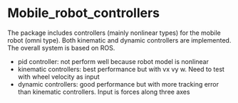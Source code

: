 # Mobile_robot_controllers
The package includes controllers (mainly nonlinear types) for the mobile robot (omni type). Both kinematic and dynamic controllers are implemented. The overall system is based on ROS.

- pid controller: not perform well because robot model is nonlinear
- kinematic controllers: best performance but with vx vy w. Need to test with wheel velocity as input
- dynamic controllers: good performance but with more tracking error than kinematic controllers. Input is forces along three axes
